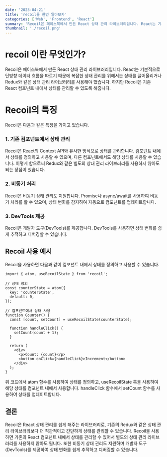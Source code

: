 ```yaml
---
date: '2023-04-21'
title: 'recoil을 한번 알아보자'
categories: ['Web', 'Frontend', 'React']
summary: 'Recoil은 페이스북에서 만든 React 상태 관리 라이브러리입니다. React는 기본적으로 단방향 데이터 흐름을 따르기 때문에 복잡한 상태 관리를 위해서는 상태를 끌어올리거나 Redux와 같은 상태 관리 라이브러리를 사용해야 했습니다. 하지만 Recoil은 기존 React 컴포넌트 내에서 상태를 관리할 수 있도록 해줍니다.'
thumbnail: './recoil.png'
---
```


# recoil 이란 무엇인가?

Recoil은 페이스북에서 만든 React 상태 관리 라이브러리입니다. React는 기본적으로 단방향 데이터 흐름을 따르기 때문에 복잡한 상태 관리를 위해서는 상태를 끌어올리거나 Redux와 같은 상태 관리 라이브러리를 사용해야 했습니다. 하지만 Recoil은 기존 React 컴포넌트 내에서 상태를 관리할 수 있도록 해줍니다.

# Recoil의 특징

Recoil은 다음과 같은 특징을 가지고 있습니다.

### 1. 기존 컴포넌트에서 상태 관리

Recoil은 React의 Context API와 유사한 방식으로 상태를 관리합니다. 컴포넌트 내에서 상태를 정의하고 사용할 수 있으며, 다른 컴포넌트에서도 해당 상태를 사용할 수 있습니다. 이렇게 함으로써 Redux와 같은 별도의 상태 관리 라이브러리를 사용하지 않아도 되는 장점이 있습니다.

### 2. 비동기 처리

Recoil은 비동기 상태 관리도 지원합니다. Promise나 async/await를 사용하여 비동기 처리를 할 수 있으며, 상태 변화를 감지하여 자동으로 컴포넌트를 업데이트합니다.

### 3. DevTools 제공

Recoil은 개발자 도구(DevTools)를 제공합니다. DevTools를 사용하면 상태 변화를 쉽게 추적하고 디버깅할 수 있습니다.

## Recoil 사용 예시

Recoil을 사용하면 다음과 같이 컴포넌트 내에서 상태를 정의하고 사용할 수 있습니다.

```
import { atom, useRecoilState } from 'recoil';

// 상태 정의
const counterState = atom({
  key: 'counterState',
  default: 0,
});

// 컴포넌트에서 상태 사용
function Counter() {
  const [count, setCount] = useRecoilState(counterState);

  function handleClick() {
    setCount(count + 1);
  }

  return (
    <div>
      <p>Count: {count}</p>
      <button onClick={handleClick}>Increment</button>
    </div>
  );
}

```

위 코드에서 atom 함수를 사용하여 상태를 정의하고, useRecoilState 훅을 사용하여 해당 상태를 컴포넌트 내에서 사용합니다. handleClick 함수에서 setCount 함수를 사용하여 상태를 업데이트합니다.

## 결론

Recoil은 React 상태 관리를 쉽게 해주는 라이브러리로, 기존의 Redux와 같은 상태 관리 라이브러리보다 더 직관적이고 간단하게 상태를 관리할 수 있습니다. Recoil을 사용하면 기존의 React 컴포넌트 내에서 상태를 관리할 수 있어서 별도의 상태 관리 라이브러리를 사용하지 않아도 됩니다. 또한 비동기 상태 관리도 지원하며 개발자 도구(DevTools)를 제공하여 상태 변화를 쉽게 추적하고 디버깅할 수 있습니다.
